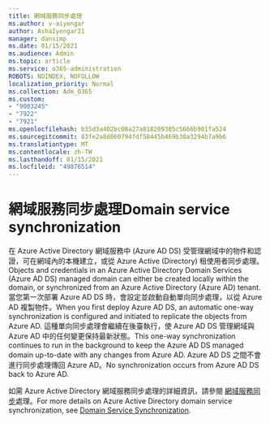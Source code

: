 ```yaml
---
title: 網域服務同步處理
ms.author: v-aiyengar
author: AshaIyengar21
manager: dansimp
ms.date: 01/15/2021
ms.audience: Admin
ms.topic: article
ms.service: o365-administration
ROBOTS: NOINDEX, NOFOLLOW
localization_priority: Normal
ms.collection: Adm_O365
ms.custom:
- "9003245"
- "7922"
- "7921"
ms.openlocfilehash: b35d3a402bc08a27a818209385c5666b901fa524
ms.sourcegitcommit: 83fe2a8d060794fdf58445b469b30a3294b7a9b6
ms.translationtype: MT
ms.contentlocale: zh-TW
ms.lasthandoff: 01/15/2021
ms.locfileid: "49876514"
---
```

# <a name="domain-service-synchronization"></a><span data-ttu-id="1dd4e-102">網域服務同步處理</span><span class="sxs-lookup"><span data-stu-id="1dd4e-102">Domain service synchronization</span></span>

<span data-ttu-id="1dd4e-103">在 Azure Active Directory 網域服務中 (Azure AD DS) 受管理網域中的物件和認證，可在網域內的本機建立，或從 Azure Active (Directory) 租使用者同步處理。</span><span class="sxs-lookup"><span data-stu-id="1dd4e-103">Objects and credentials in an Azure Active Directory Domain Services (Azure AD DS) managed domain can either be created locally within the domain, or synchronized from an Azure Active Directory (Azure AD) tenant.</span></span> <span data-ttu-id="1dd4e-104">當您第一次部署 Azure AD DS 時，會設定並啟動自動單向同步處理，以從 Azure AD 複製物件。</span><span class="sxs-lookup"><span data-stu-id="1dd4e-104">When you first deploy Azure AD DS, an automatic one-way synchronization is configured and initiated to replicate the objects from Azure AD.</span></span> <span data-ttu-id="1dd4e-105">這種單向同步處理會繼續在後臺執行，使 Azure AD DS 管理網域與 Azure AD 中的任何變更保持最新狀態。</span><span class="sxs-lookup"><span data-stu-id="1dd4e-105">This one-way synchronization continues to run in the background to keep the Azure AD DS managed domain up-to-date with any changes from Azure AD.</span></span> <span data-ttu-id="1dd4e-106">Azure AD DS 之間不會進行同步處理傳回 Azure AD。</span><span class="sxs-lookup"><span data-stu-id="1dd4e-106">No synchronization occurs from Azure AD DS back to Azure AD.</span></span>

<span data-ttu-id="1dd4e-107">如需 Azure Active Directory 網域服務同步處理的詳細資訊，請參閱 [網域服務同步](https://docs.microsoft.com/azure/active-directory-domain-services/synchronization)處理。</span><span class="sxs-lookup"><span data-stu-id="1dd4e-107">For more details on Azure Active Directory domain service synchronization, see [Domain Service Synchronization](https://docs.microsoft.com/azure/active-directory-domain-services/synchronization).</span></span> 
